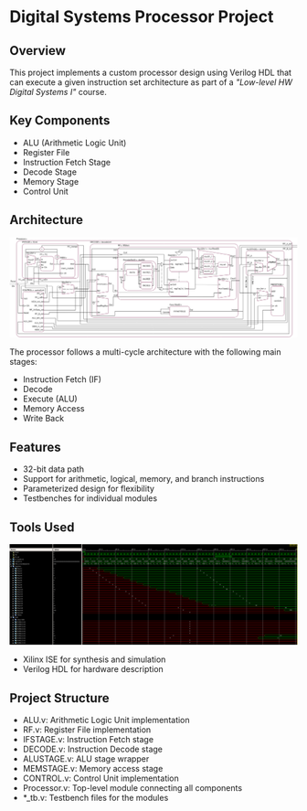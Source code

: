 # Digital Systems Processor Project

## Overview
This project implements a custom processor design using Verilog HDL that can execute a given instruction set architecture as part of a *"Low-level HW Digital Systems I"* course.

## Key Components
- ALU (Arithmetic Logic Unit)
- Register File
- Instruction Fetch Stage
- Decode Stage
- Memory Stage
- Control Unit

## Architecture
![](images/datapath.png)

The processor follows a multi-cycle architecture with the following main stages:
- Instruction Fetch (IF)
- Decode
- Execute (ALU)
- Memory Access
- Write Back

## Features
- 32-bit data path
- Support for arithmetic, logical, memory, and branch instructions
- Parameterized design for flexibility
- Testbenches for individual modules

## Tools Used
![](images/processor_tb.png)

- Xilinx ISE for synthesis and simulation
- Verilog HDL for hardware description

## Project Structure
- ALU.v: Arithmetic Logic Unit implementation
- RF.v: Register File implementation
- IFSTAGE.v: Instruction Fetch stage
- DECODE.v: Instruction Decode stage
- ALUSTAGE.v: ALU stage wrapper
- MEMSTAGE.v: Memory access stage
- CONTROL.v: Control Unit implementation
- Processor.v: Top-level module connecting all components
- *_tb.v: Testbench files for the modules
